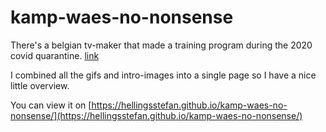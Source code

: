 # kamp-waes-no-nonsense

There's a belgian tv-maker that made a training program during the 2020 covid
quarantine. [link](https://www.een.be/kamp-waes)

I combined all the gifs and intro-images into a single page so I have a nice
little overview.

You can view it on [https://hellingsstefan.github.io/kamp-waes-no-nonsense/](https://hellingsstefan.github.io/kamp-waes-no-nonsense/)
